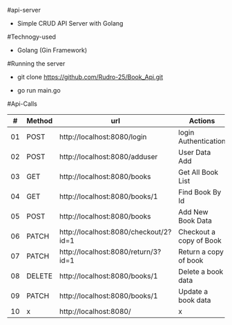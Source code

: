 #api-server
 - Simple CRUD API Server with Golang

#Technogy-used
- Golang (Gin Framework)

#Running the server
- git clone https://github.com/Rudro-25/Book_Api.git


- go run main.go


#Api-Calls

| # | Method | url                                   | Actions                 | Example |
|---|--------|---------------------------------------|-------------------------|---------|
01 | POST   | http://localhost:8080/login           | login Authentication    | x       |
02 | POST   | http://localhost:8080/adduser         | User Data Add           | x       |
03 | GET    | http://localhost:8080/books           | Get All Book List       | x       |
04 | GET    | http://localhost:8080/books/1         | Find Book By Id         | x       |
05 | POST   | http://localhost:8080/books           | Add New Book Data       | x       |
06 | PATCH  | http://localhost:8080/checkout/2?id=1 | Checkout a copy of Book | x       |
07 | PATCH  | http://localhost:8080/return/3?id=1   | Return a copy of book   | x       |
08 | DELETE | http://localhost:8080/books/1           | Delete a book data      | x       |
09 | PATCH  | http://localhost:8080/books/1           | Update a book data      | x       |
10 | x      | http://localhost:8080/        | x                       | x       |



